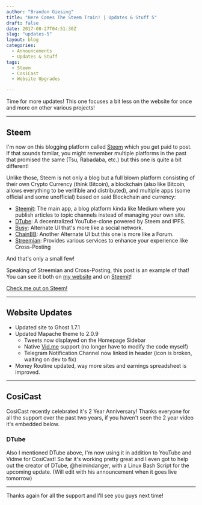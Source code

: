 ```yaml
---
author: "Brandon Giesing"
title: "Here Comes The Steem Train! | Updates & Stuff 5"
draft: false
date: 2017-08-27T04:51:30Z
slug: "updates-5"
layout: blog
categories:
  - Announcements
  - Updates & Stuff
tags:
  - Steem
  - CosiCast
  - Website Upgrades

---
```


Time for more updates! This one focuses a bit less on the website for once and
more on other various projects!

--------------------------------------------------------------------------------

## Steem

I'm now on this blogging platform called [Steem][steem] which you get paid to
post. If that sounds familar, you might remember multiple platforms in the past
that promised the same (Tsu, Rabadaba, etc.) but this one is quite a bit
different!

Unlike those, Steem is not only a blog but a full blown platform consisting of
their own Crypto Currency (think Bitcoin), a blockchain (also like Bitcoin,
allows everything to be verifible and distributed), and multiple apps (some
official and some unofficial) based on said Blockchain and currency:

* [Steemit][steemit]: The main app, a blog platform kinda like Medium where you
  publish articles to topic channels instead of managing your own site.
* [DTube][dtube]: A decentralized YouTube-clone powered by Steem and IPFS.
* [Busy][busy]: Alternate UI that's more like a social network.
* [ChainBB][chainbb]: Another Alternate UI but this one is more like a Forum.
* [Streemian][streemian]: Provides various services to enhance your experience
  like Cross-Posting

And that's only a small few!

Speaking of Streemian and Cross-Posting, this post is an example of that! You
can see it both on [my website][my-website] and on [Steemit][steemit-post]!

[Check me out on Steem!][blog]

--------------------------------------------------------------------------------

## Website Updates

* Updated site to Ghost 1.7.1
* Updated Mapache theme to 2.0.9
  * Tweets now displayed on the Homepage Sidebar
  * Native [Vid.me][vidme] support (no longer have to modify the code myself)
  * Telegram Notification Channel now linked in header (icon is broken, waiting
    on dev to fix)
* Money Routine updated, way more sites and earnings spreadsheet is improved.

--------------------------------------------------------------------------------

## CosiCast

CosiCast recently celebrated it's 2 Year Anniversary! Thanks everyone for all
the support over the past two years, if you haven't seen the 2 year video it's
embedded below.

### DTube

Also I mentioned DTube above, I'm now using it in addition to YouTube and Vidme
for CosiCast! So far it's working pretty great and I even got to help out the
creator of DTube, @heimindanger, with a Linux Bash Script for the upcoming
update. (Will edit with his announcement when it goes live tomorrow)

--------------------------------------------------------------------------------

Thanks again for all the support and I'll see you guys next time!

[steem]: https://steem.io
[steemit]: https://steemit.com
[dtube]: https://dtube.video
[busy]: https://busy.org
[chainbb]: https://beta.chainbb.com
[streemian]: https://streemian.com
[my-website]: https://brandongiesing.com/2017/08/27/updates-stuff
[steemit-post]: https://steemit.com/life/@brandongiesing/here-comes-the-steem-train-or-updates-and-stuff-5
[blog]: https://steemit.com/@brandongiesing
[vidme]: https://vid.me
